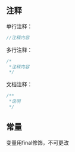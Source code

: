 ## 注释

单行注释：

```java
//注释内容
```

多行注释：

```java
/*
 *注释内容
 */
```

文档注释：

```java
/**
 *说明
 */
```

## 常量

变量用final修饰，不可更改

